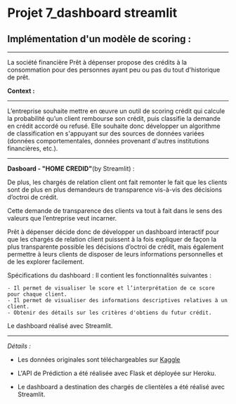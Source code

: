 # Projet 7_dashboard streamlit
## Implémentation d'un modèle de scoring :
____________________________________________
La société financière Prêt à dépenser propose des crédits à la consommation pour des personnes ayant peu ou pas du tout d'historique de prêt.

**Context :** 
___________________
L’entreprise souhaite mettre en œuvre un outil de scoring crédit qui calcule la probabilité qu’un client rembourse son crédit, puis classifie la demande en crédit accordé ou refusé. Elle souhaite donc développer un algorithme de classification en s'appuyant sur des sources de données variées (données comportementales, données provenant d'autres institutions financières, etc.).
_______________________________________________
**Dasboard - "HOME CREDID"**(by Streamlit) :

De plus, les chargés de relation client ont fait remonter le fait que les clients sont de plus en plus demandeurs de transparence vis-à-vis des décisions d’octroi de crédit. 

Cette demande de transparence des clients va tout à fait dans le sens des valeurs que l’entreprise veut incarner.

Prêt à dépenser décide donc de développer un dashboard interactif pour que les chargés de relation client puissent à la fois expliquer de façon la plus transparente possible les décisions d’octroi de crédit, mais également permettre à leurs clients de disposer de leurs informations personnelles et de les explorer facilement.

Spécifications du dashboard : Il contient les fonctionnalités suivantes :

    - Il permet de visualiser le score et l’interprétation de ce score pour chaque client.
    - Il permet de visualiser des informations descriptives relatives à un client.
    - Obtenir des détails sur les critères d'obtiens du futur crédit.

Le dashboard réalisé avec Streamlit.
________________________________________________
*Détails :*
- Les données originales sont téléchargeables sur [Kaggle](https://www.kaggle.com/c/home-credit-default-risk/data)

- L'API de Prédiction a été réalisée avec Flask et déployée sur Heroku.

- Le dashboard a destination des chargés de clientèles a été réalisé avec Streamlit. 